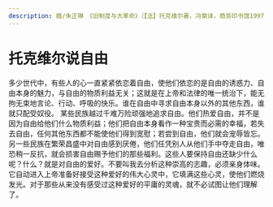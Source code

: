 ```yaml
---
description: 摘/朱正琳　《旧制度与大革命》（【法】托克维尔著，冯棠译，商务印书馆1997）页203
---
```


# 托克维尔说自由

多少世代中，有些人的心一直紧紧依恋着自由，使他们依恋的是自由的诱惑力、自由本身的魅力，与自由的物质利益无关；这就是在上帝和法律的唯一统治下，能无拘无束地言论、行动、呼吸的快乐。谁在自由中寻求自由本身以外的其他东西，谁就只配受奴役。 某些民族越过千难万险顽强地追求自由。他们热爱自由，并不是因为自由给他们什么物质利益；他们把自由本身看作一种宝贵而必需的幸福，若失去自由，任何其他东西都不能使他们得到宽慰；若尝到自由，他们就会宠辱皆忘。另一些民族在繁荣昌盛中对自由感到厌倦，他们任凭别人从他们手中夺走自由，唯恐稍一反抗，就会损害自由赐予他们的那些福利。这些人要保持自由还缺少什么呢？什么？就是对自由的爱好。不要叫我去分析这种崇高的志趣，必须亲身体味。它自动进入上帝准备好接受这种爱好的伟大心灵中，它填满这些心灵，使他们燃烧发光。对于那些从来没有感受过这种爱好的平庸的灵魂，就不必试图让他们理解了。

